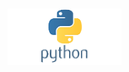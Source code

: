 <h1 align="center">
    <img alt="Python" title="Python" src="https://github.com/IamThiagoff/Python/blob/master/src/python.png" width="200px" />
</h1>
